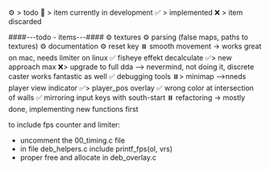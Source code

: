 ⚙️ > todo
🔧 > item currently in development
✅ > implemented
❌ > item discarded

####---todo - items---####
⚙️ textures
⚙️ parsing (false maps, paths to textures)
⚙️ documentation
⚙️ reset key
⏸️ smooth movement -> works great on mac, needs limiter on linux
✅ fisheye effekt decalculate
	✅> new approach max
	❌> upgrade to full dda --> nevermind, not doing it, discrete caster works fantastic as well
✅ debugging tools
	⏸️> minimap -->nneds player view indicator
	✅> player_pos overlay
✅ wrong color at intersection of walls
✅ mirroring input keys with south-start
⏸️ refactoring -> mostly done, implementing new functions first


to include fps counter and limiter:
-	uncomment the 00_timing.c file
-	in file deb_helpers.c include printf_fps(ol, vrs)
-	proper free and allocate in deb_overlay.c